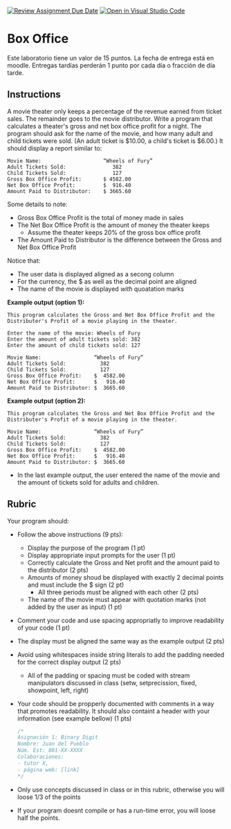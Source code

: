 [![Review Assignment Due Date](https://classroom.github.com/assets/deadline-readme-button-22041afd0340ce965d47ae6ef1cefeee28c7c493a6346c4f15d667ab976d596c.svg)](https://classroom.github.com/a/Zw7L1z6F)
[![Open in Visual Studio Code](https://classroom.github.com/assets/open-in-vscode-2e0aaae1b6195c2367325f4f02e2d04e9abb55f0b24a779b69b11b9e10269abc.svg)](https://classroom.github.com/online_ide?assignment_repo_id=18088210&assignment_repo_type=AssignmentRepo)
# Box Office  

Este laboratorio tiene un valor de 15 puntos. La fecha de entrega está en moodle. Entregas tardías perderán 1 punto por cada día o fracción de día tarde. 

## Instructions  

A movie theater only keeps a percentage of the revenue earned from ticket sales. The remainder goes to the movie distributor. Write a program that calculates a theater's gross and net box office profit for a night. The program should ask for the name of the movie, and how many adult and child tickets were sold. (An adult ticket is \$10.00, a child's ticket is $6.00.) It should display a report similar to:  

```
Movie Name:                    “Wheels of Fury”             
Adult Tickets Sold:               382  
Child Tickets Sold:               127  
Gross Box Office Profit:       $ 4582.00  
Net Box Office Profit:         $  916.40  
Amount Paid to Distributor:    $ 3665.60
```

Some details to note:  

- Gross Box Office Profit is the total of money made in sales  
- The Net Box Office Profit is the amount of money the theater keeps  
  - Assume the theater keeps 20% of the gross box office profit
- The Amount Paid to Distributor is the difference between the Gross and Net  Box Office Profit  

Notice that:  

- The user data is displayed aligned as a secong column  
- For the currency, the $ as well as the decimal point are aligned
- The name of the movie is displayed _with_ quoatation marks  



**Example output (option 1):**  

```
This program calculates the Gross and Net Box Office Profit and the Distributer's Profit of a movie playing in the theater.

Enter the name of the movie: Wheels of Fury  
Enter the amount of adult tickets sold: 382  
Enter the amount of child tickets sold: 127  
 
Movie Name:                 “Wheels of Fury”  
Adult Tickets Sold:           382  
Child Tickets Sold:           127  
Gross Box Office Profit:    $  4582.00  
Net Box Office Profit:      $   916.40  
Amount Paid to Distributor: $  3665.60  
```

**Example output (option 2):**  

```
This program calculates the Gross and Net Box Office Profit and the Distributer's Profit of a movie playing in the theater.
 
Movie Name:                 “Wheels of Fury”  
Adult Tickets Sold:           382  
Child Tickets Sold:           127  
Gross Box Office Profit:    $  4582.00  
Net Box Office Profit:      $   916.40  
Amount Paid to Distributor: $  3665.60  
```

- In the last example output, the user entered the name of the movie and the amount of tickets sold for adults and children. 

## Rubric

Your program should:

- Follow the above instructions (9 pts):

  - Display the purpose of the program (1 pt)
  - Display appropriate input prompts for the user (1 pt)
  - Correctly calculate the Gross and Net profit and the amount paid to the distributor (2 pts)
  - Amounts of money shoud be displayed with exactly 2 decimal points and must include the $ sign (2 pt)
    - All three periods must be aligned with each other (2 pts)
  - The name of the movie must appear with quotation marks (not added by the user as input) (1 pt)

- Comment your code and use spacing appropriatly to improve readability of your code (1 pt)

- The display must be aligned the same way as the example output (2 pts)

- Avoid using whitespaces inside string literals to add the padding needed for the correct display output (2 pts)

  - All of the padding or spacing must be coded with stream manipulators discussed in class (setw, setprecission, fixed, showpoint, left, right)

- Your code should be propperly documented with comments in a way that promotes readability. It should also containt a header with your information (see example bellow) (1 pts)

  ```c++
  /*
  Asignación 1: Binary Digit
  Nombre: Juan del Pueblo
  Núm. Est: 801-XX-XXXX
  Colaboraciones: 
  - tutor X,
  - página web: [link]
  */
  ```

- Only use concepts discussed in class or in this rubric, otherwise you will loose 1/3 of the points

- If your program doesnt compile or has a run-time error, you will loose half the points. 
